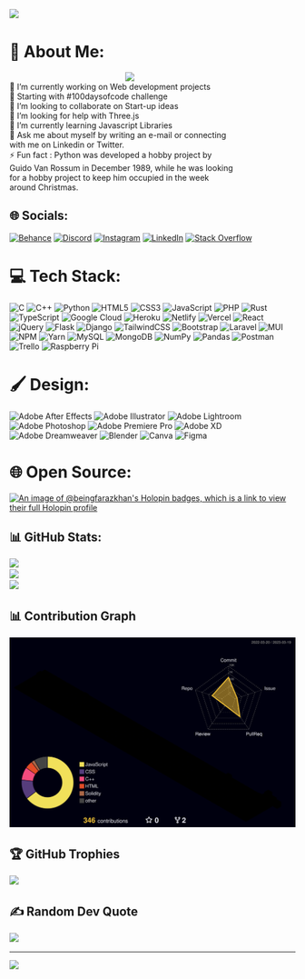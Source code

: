 ![](https://github.com/Beingfarazkhan/Beingfarazkhan/blob/main/greetingGIF.gif)
<br>

# 💫 About Me:
<img align='right' src='https://github.com/mayankchaudhary26/Cool-Readme-ideas/blob/master/data/octocat/daftpunktocat-guy.gif' width='300px'>
<br>
🔭 I’m currently working on Web development projects <br>🚀 Starting with #100daysofcode challenge<br>👯 I’m looking to collaborate on Start-up ideas<br>🤝 I’m looking for help with Three.js<br>🌱 I’m currently learning Javascript Libraries <br>💬 Ask me about myself by writing an e-mail or connecting<br>      with me on Linkedin or Twitter.<br> ⚡ Fun fact : Python was developed a hobby project by <br>       Guido Van Rossum in December 1989, while he was looking <br>       for a hobby project to keep him occupied in the week <br>       around Christmas.


## 🌐 Socials:
[![Behance](https://img.shields.io/badge/Behance-1769ff?logo=behance&logoColor=white)](https://behance.net/beingfarazkhan) [![Discord](https://img.shields.io/badge/Discord-%237289DA.svg?logo=discord&logoColor=white)](htttps://discord.gg/beingfarazkhan#8875) [![Instagram](https://img.shields.io/badge/Instagram-%23E4405F.svg?logo=Instagram&logoColor=white)](https://instagram.com/beingfarazkhan/) [![LinkedIn](https://img.shields.io/badge/LinkedIn-%230077B5.svg?logo=linkedin&logoColor=white)](https://linkedin.com/in/beingfarazkhan) [![Stack Overflow](https://img.shields.io/badge/-Stackoverflow-FE7A16?logo=stack-overflow&logoColor=white)](https://stackoverflow.com/users/20684769/beingfarazkhan) 

# 💻 Tech Stack:
![C](https://img.shields.io/badge/c-%2300599C.svg?style=for-the-badge&logo=c&logoColor=white) ![C++](https://img.shields.io/badge/c++-%2300599C.svg?style=for-the-badge&logo=c%2B%2B&logoColor=white) ![Python](https://img.shields.io/badge/python-3670A0?style=for-the-badge&logo=python&logoColor=ffdd54) ![HTML5](https://img.shields.io/badge/html5-%23E34F26.svg?style=for-the-badge&logo=html5&logoColor=white) ![CSS3](https://img.shields.io/badge/css3-%231572B6.svg?style=for-the-badge&logo=css3&logoColor=white) ![JavaScript](https://img.shields.io/badge/javascript-%23323330.svg?style=for-the-badge&logo=javascript&logoColor=%23F7DF1E) ![PHP](https://img.shields.io/badge/php-%23777BB4.svg?style=for-the-badge&logo=php&logoColor=white) ![Rust](https://img.shields.io/badge/rust-%23000000.svg?style=for-the-badge&logo=rust&logoColor=white) ![TypeScript](https://img.shields.io/badge/typescript-%23007ACC.svg?style=for-the-badge&logo=typescript&logoColor=white) ![Google Cloud](https://img.shields.io/badge/Google%20Cloud-%234285F4.svg?style=for-the-badge&logo=google-cloud&logoColor=white) ![Heroku](https://img.shields.io/badge/heroku-%23430098.svg?style=for-the-badge&logo=heroku&logoColor=white) ![Netlify](https://img.shields.io/badge/netlify-%23000000.svg?style=for-the-badge&logo=netlify&logoColor=#00C7B7) ![Vercel](https://img.shields.io/badge/vercel-%23000000.svg?style=for-the-badge&logo=vercel&logoColor=white) ![React](https://img.shields.io/badge/react-%2320232a.svg?style=for-the-badge&logo=react&logoColor=%2361DAFB) ![jQuery](https://img.shields.io/badge/jquery-%230769AD.svg?style=for-the-badge&logo=jquery&logoColor=white) ![Flask](https://img.shields.io/badge/flask-%23000.svg?style=for-the-badge&logo=flask&logoColor=white) ![Django](https://img.shields.io/badge/django-%23092E20.svg?style=for-the-badge&logo=django&logoColor=white) ![TailwindCSS](https://img.shields.io/badge/tailwindcss-%2338B2AC.svg?style=for-the-badge&logo=tailwind-css&logoColor=white) ![Bootstrap](https://img.shields.io/badge/bootstrap-%23563D7C.svg?style=for-the-badge&logo=bootstrap&logoColor=white) ![Laravel](https://img.shields.io/badge/laravel-%23FF2D20.svg?style=for-the-badge&logo=laravel&logoColor=white) ![MUI](https://img.shields.io/badge/MUI-%230081CB.svg?style=for-the-badge&logo=material-ui&logoColor=white) ![NPM](https://img.shields.io/badge/NPM-%23000000.svg?style=for-the-badge&logo=npm&logoColor=white) ![Yarn](https://img.shields.io/badge/yarn-%232C8EBB.svg?style=for-the-badge&logo=yarn&logoColor=white) ![MySQL](https://img.shields.io/badge/mysql-%2300f.svg?style=for-the-badge&logo=mysql&logoColor=white) ![MongoDB](https://img.shields.io/badge/MongoDB-%234ea94b.svg?style=for-the-badge&logo=mongodb&logoColor=white)  ![NumPy](https://img.shields.io/badge/numpy-%23013243.svg?style=for-the-badge&logo=numpy&logoColor=white) ![Pandas](https://img.shields.io/badge/pandas-%23150458.svg?style=for-the-badge&logo=pandas&logoColor=white) ![Postman](https://img.shields.io/badge/Postman-FF6C37?style=for-the-badge&logo=postman&logoColor=white) ![Trello](https://img.shields.io/badge/Trello-%23026AA7.svg?style=for-the-badge&logo=Trello&logoColor=white) ![Raspberry Pi](https://img.shields.io/badge/-RaspberryPi-C51A4A?style=for-the-badge&logo=Raspberry-Pi)

# 🖌 Design:
![Adobe After Effects](https://img.shields.io/badge/Adobe%20After%20Effects-9999FF.svg?style=for-the-badge&logo=Adobe%20After%20Effects&logoColor=white) ![Adobe Illustrator](https://img.shields.io/badge/adobeillustrator-%23FF9A00.svg?style=for-the-badge&logo=adobeillustrator&logoColor=white) ![Adobe Lightroom](https://img.shields.io/badge/Adobe%20Lightroom-31A8FF.svg?style=for-the-badge&logo=Adobe%20Lightroom&logoColor=white) ![Adobe Photoshop](https://img.shields.io/badge/adobephotoshop-%2331A8FF.svg?style=for-the-badge&logo=adobephotoshop&logoColor=white) ![Adobe Premiere Pro](https://img.shields.io/badge/Adobe%20Premiere%20Pro-9999FF.svg?style=for-the-badge&logo=Adobe%20Premiere%20Pro&logoColor=white) ![Adobe XD](https://img.shields.io/badge/Adobe%20XD-470137?style=for-the-badge&logo=Adobe%20XD&logoColor=#FF61F6) ![Adobe Dreamweaver](https://img.shields.io/badge/Adobe%20Dreamweaver-FF61F6.svg?style=for-the-badge&logo=Adobe%20Dreamweaver&logoColor=white) ![Blender](https://img.shields.io/badge/blender-%23F5792A.svg?style=for-the-badge&logo=blender&logoColor=white) ![Canva](https://img.shields.io/badge/Canva-%2300C4CC.svg?style=for-the-badge&logo=Canva&logoColor=white) 	![Figma](https://img.shields.io/badge/figma-%23F24E1E.svg?style=for-the-badge&logo=figma&logoColor=white)

# 🌐 Open Source:
[![An image of @beingfarazkhan's Holopin badges, which is a link to view their full Holopin profile](https://holopin.me/beingfarazkhan)](https://holopin.io/@beingfarazkhan)

## 📊 GitHub Stats:
<!-- ![Faraz's GitHub stats](https://github-readme-stats.vercel.app/api?username=beingfarazkhan&show_icons=true&theme=dark) -->

![](https://github-readme-stats-beingfarazkhan.vercel.app/api?username=beingfarazkhan&theme=midnight-purple&hide_border=false&include_all_commits=false&count_private=true)<br/>
![](https://github-readme-streak-stats.herokuapp.com/?user=beingfarazkhan&theme=midnight-purple&hide_border=false)<br/>
![](https://github-readme-stats-beingfarazkhan.vercel.app/api/top-langs/?username=beingfarazkhan&theme=midnight-purple&hide_border=false&include_all_commits=true&count_private=true&layout=compact)
<br>  
## 📊 Contribution Graph
![](./profile-3d-contrib/profile-night-rainbow.svg)
<br>  

## 🏆 GitHub Trophies
![](https://github-profile-trophy.vercel.app/?username=beingfarazkhan&theme=radical&no-frame=false&no-bg=false&margin-w=4)

## ✍️ Random Dev Quote
![](https://quotes-github-readme.vercel.app/api?type=horizontal&theme=radical)

<!-- ### 😂 Random Dev Meme
<img src="https://random-memer.herokuapp.com/" width="512px"/> -->

---
[![](https://visitcount.itsvg.in/api?id=beingfarazkhan&icon=0&color=3)](https://visitcount.itsvg.in)
